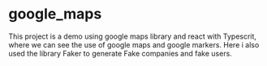 # google_maps
This project is a demo using google maps library and react with Typescrit, where we can see the use of google maps and google markers. Here i also used the library Faker to generate Fake companies and fake users.
